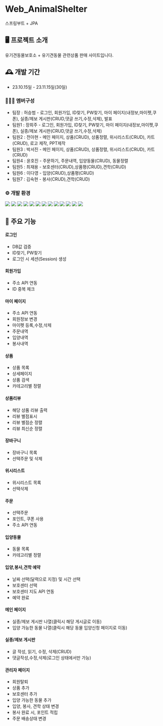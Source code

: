 # Web_AnimalShelter

스프링부트 + JPA

## 🖥️ 프로젝트 소개
유기견동물보호소 + 유기견동물 관련상품 판매 사이트입니다.
<br>

## 🕰️ 개발 기간
* 23.10.15일 - 23.11.15일(30일)

### 🧑‍🤝‍🧑 멤버구성
 - 팀장  : 허승범 - 로그인, 회원가입, ID찾기, PW찾기, 마이 페이지(내정보,마이펫,쿠폰), 실종/제보 게시판(CRUD,댓글 쓰기,수정,삭제), 발표
 - 팀원1 : 장희주 - 로그인, 회원가입, ID찾기, PW찾기, 마이 페이지(내정보,마이펫,쿠폰), 실종/제보 게시판(CRUD,댓글 쓰기,수정,삭제)
 - 팀원2 : 전아현 - 메인 페이지, 상품(CRUD), 상품정렬, 위시리스트(CRUD), 카트(CRUD), 로고 제작, PPT제작
 - 팀원3 : 박서진 - 메인 페이지, 상품(CRUD), 상품정렬, 위시리스트(CRUD), 카트(CRUD)
 - 팀원4 : 윤호진 - 주문하기, 주문내역, 입양동물(CRUD), 동물정렬
 - 팀원5 : 최재용 - 보호센터(CRUD),상품평(CRUD),견학(CRUD)
 - 팀원6 : 이다영 - 입양(CRUD),상품평(CRUD)
 - 팀원7 : 김숙현 - 봉사(CRUD),견학(CRUD)

### ⚙️ 개발 환경
<img src="https://img.shields.io/badge/java-007396?style=for-the-badge&logo=java&logoColor=white"> <img src="https://img.shields.io/badge/html5-E34F26?style=for-the-badge&logo=html5&logoColor=white"> <img src="https://img.shields.io/badge/css-1572B6?style=for-the-badge&logo=css3&logoColor=white">
<img src="https://img.shields.io/badge/javascript-F7DF1E?style=for-the-badge&logo=javascript&logoColor=black"> <img src="https://img.shields.io/badge/jquery-0769AD?style=for-the-badge&logo=jquery&logoColor=white"> <img src="https://img.shields.io/badge/oracle-F80000?style=for-the-badge&logo=oracle&logoColor=white">
<img src="https://img.shields.io/badge/springboot-6DB33F?style=for-the-badge&logo=springboot&logoColor=white">
<img src="https://img.shields.io/badge/bootstrap-7952B3?style=for-the-badge&logo=bootstrap&logoColor=white">
<img src="https://img.shields.io/badge/github-181717?style=for-the-badge&logo=github&logoColor=white">
<img src="https://img.shields.io/badge/gradle-02303A?style=for-the-badge&logo=gradle&logoColor=white">
<img src="https://camo.githubusercontent.com/bc9be2d5f2cd9023c12067484478eba2228d9f6e0861d6d1ad3839d0f4c4959f/68747470733a2f2f696d672e736869656c64732e696f2f62616467652f61706163686520746f6d6361742d4638444337353f7374796c653d666f722d7468652d6261646765266c6f676f3d617061636865746f6d636174266c6f676f436f6c6f723d7768697465" data-canonical-src="https://img.shields.io/badge/apache tomcat-F8DC75?style=for-the-badge&amp;logo=apachetomcat&amp;logoColor=white" style="max-width: 100%;">
<img src="https://camo.githubusercontent.com/85b327c3aeb9db239bb1aa4a792223c3afa67d1cb8aac87a6640c7d21882ba5b/68747470733a2f2f696d672e736869656c64732e696f2f62616467652f537072696e672044617461204a50412d3243323235353f7374796c653d666f722d7468652d6261646765266c6f676f3d616d617a6f6e646f63756d656e746462266c6f676f436f6c6f723d7768697465" data-canonical-src="https://img.shields.io/badge/Spring Data JPA-2C2255?style=for-the-badge&amp;logo=amazondocumentdb&amp;logoColor=white" style="max-width: 100%;">
<img src="https://camo.githubusercontent.com/bbd5d3ebdffeb4494f3d8d4ae3bf47c8494adf9f0b8738869ddf92008e171d55/68747470733a2f2f696d672e736869656c64732e696f2f62616467652f5468796d656c6561662d3030354630463f7374796c653d666f722d7468652d6261646765266c6f676f3d5468796d656c656166266c6f676f436f6c6f723d7768697465" data-canonical-src="https://img.shields.io/badge/Thymeleaf-005F0F?style=for-the-badge&amp;logo=Thymeleaf&amp;logoColor=white" style="max-width: 100%;">


## 📌 주요 기능
#### 로그인
- DB값 검증
- ID찾기, PW찾기
- 로그인 시 세션(Session) 생성

#### 회원가입
- 주소 API 연동
- ID 중복 체크

#### 마이 페이지
- 주소 API 연동
- 회원정보 변경
- 마이펫 등록,수정,삭제
- 주문내역
- 입양내역
- 봉사내역

#### 상품
- 상품 목록
- 상세페이지
- 상품 검색
- 카테고리별 정렬

#### 상품리뷰
- 해당 상품 리뷰 출력
- 리뷰 별점표시
- 리뷰 별점순 정렬
- 리뷰 최신순 정렬
  
#### 장바구니
- 장바구니 목록
- 선택주문 및 삭제

#### 위시리스트
- 위시리스트 목록
- 선택삭제

#### 주문
- 선택주문
- 포인트, 쿠폰 사용
- 주소 API 연동

#### 입양동물
- 동물 목록
- 카테고리별 정렬

#### 입양,봉사,견학 예약
- 날짜 선택(달력으로 지정) 및 시간 선택
- 보호센터 선택
- 보호센터 지도 API 연동
- 예약 완료

#### 메인 페이지
- 실종/제보 게시판 나열(클릭시 해당 게시글로 이동)
- 입양 가능한 동물 나열(클릭시 해당 동물 입양신청 페이지로 이동)

#### 실종/제보 게시판
- 글 작성, 읽기, 수정, 삭제(CRUD)
- 댓글작성,수정,삭제(로그인 상태에서만 가능)

#### 관리자 페이지 
- 회원탈퇴
- 상품 추가
- 보호센터 추가
- 입양 가능한 동물 추가
- 입양, 봉사, 견학 상태 변경
- 봉사 완료 시, 포인트 적립
- 주문 배송상태 변경
